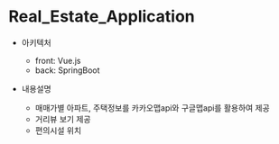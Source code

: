 # Real_Estate_Application
- 아키텍처
  - front: Vue.js
  - back: SpringBoot

- 내용설명
  - 매매가별 아파트, 주택정보를 카카오맵api와 구글맵api를 활용하여 제공
  - 거리뷰 보기 제공
  - 편의시설 위치 
